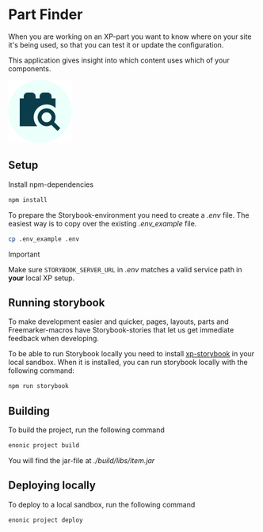 # Part Finder

When you are working on an XP-part you want to know where on your site it's being used, so that you can test it or
update the configuration.

This application gives insight into which content uses which of your components.

![Part finder icon](./src/main/resources/application.svg)

## Setup

Install npm-dependencies

```bash
npm install
```

To prepare the Storybook-environment you need to create a _.env_ file. The easiest way is to copy over the existing
_.env_example_ file.

```bash
cp .env_example .env
```

> [!IMPORTANT]
> Make sure `STORYBOOK_SERVER_URL` in _.env_ matches a valid service path in **your** local XP setup.

## Running storybook

To make development easier and quicker, pages, layouts, parts and Freemarker-macros have Storybook-stories that let us
get immediate feedback when developing.

To be able to run Storybook locally you need to install [xp-storybook](https://github.com/ItemConsulting/xp-storybook)
in your local sandbox. When it is installed, you can run storybook locally with the following command:

```bash
npm run storybook
```

## Building

To build the project, run the following command

```bash
enonic project build
```

You will find the jar-file at _./build/libs/item.jar_

## Deploying locally

To deploy to a local sandbox, run the following command

```bash
enonic project deploy
```
